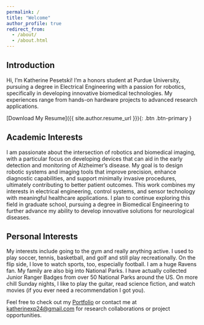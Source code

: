 ```yaml
---
permalink: /
title: "Welcome"
author_profile: true
redirect_from: 
  - /about/
  - /about.html
---
```


## Introduction
Hi, I’m Katherine Pesetski! I’m a honors student at Purdue University, pursuing a degree in Electrical Engineering with a passion for robotics, specifically in developing innovative biomedical technologies. My experiences range from hands-on hardware projects to advanced research applications. 

[Download My Resume]({{ site.author.resume_url }}){: .btn .btn-primary }

## Academic Interests
I am passionate about the intersection of robotics and biomedical imaging, with a particular focus on developing devices that can aid in the early detection and monitoring of Alzheimer’s disease. My goal is to design robotic systems and imaging tools that improve precision, enhance diagnostic capabilities, and support minimally invasive procedures, ultimately contributing to better patient outcomes. This work combines my interests in electrical engineering, control systems, and sensor technology with meaningful healthcare applications. I plan to continue exploring this field in graduate school, pursuing a degree in Biomedical Engineering to further advance my ability to develop innovative solutions for neurological diseases.

## Personal Interests
My interests include going to the gym and really anything active. I used to play soccer, tennis, basketball, and golf and still play recreationally. On the flip side, I love to watch sports, too, especially football. I am a huge Ravens fan. My family are also big into National Parks. I have actually collected Junior Ranger Badges from over 50 National Parks around the US. On more chill Sunday nights, I like to play the guitar, read science fiction, and watch movies (if you ever need a recommendation I got you). 

Feel free to check out my [Portfolio](/projects/) or contact me at katherinexp24@gmail.com for research collaborations or project opportunities.

